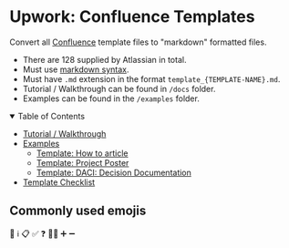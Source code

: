 # Upwork: Confluence Templates

Convert all [Confluence](https://www.atlassian.com/software/confluence) template files to "markdown" formatted files.

- There are 128 supplied by Atlassian in total.
- Must use [markdown syntax](https://www.markdownguide.org/basic-syntax/).
- Must have `.md` extension in the format `template_{TEMPLATE-NAME}.md`.
- Tutorial / Walkthrough can be found in `/docs` folder.
- Examples can be found in the `/examples` folder.

<details open="open">
<summary>Table of Contents</summary>

- [Tutorial / Walkthrough](./docs/tutorial.md)
- [Examples](./examples)
  - [Template: How to article](./examples/template_how-to-article.md)
  - [Template: Project Poster](./examples/template_project-poster.md)
  - [Template: DACI: Decision Documentation](./examples/template_daci-decision-documentation.md)
- [Template Checklist](./docs/template-checklist.md)

</details>


## Commonly used emojis

📘 ℹ️ 📋 ✅ ❓ 👍🏼 ➕ ➖